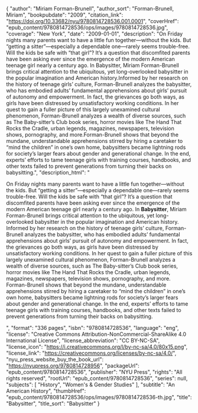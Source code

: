 {
  "author": "Miriam Forman-Brunell",
  "author_sort": "Forman-Brunell, Miriam",
  "bookpubdate": "2009",
  "citation_link": "https://doi.org/10.33682/nyu/9780814728536.001.0001",
  "coverHref": "epub_content/9780814728536/ops/images/9780814728536.jpg",
  "coverage": "New York",
  "date": "2009-01-01",
  "description": "On Friday nights many parents want to have a little fun together&#8212;without the kids. But &#8220;getting a sitter&#8221;&#8212;especially a dependable one&#8212;rarely seems trouble-free. Will the kids be safe with &#8220;that girl&#8221;? It&#8217;s a question that discomfited parents have been asking ever since the emergence of the modern American teenage girl nearly a century ago. In Babysitter, Miriam Forman-Brunell brings critical attention to the ubiquitous, yet long-overlooked babysitter in the popular imagination and American history.Informed by her research on the history of teenage girls&#8217; culture, Forman-Brunell analyzes the babysitter, who has embodied adults&#8217; fundamental apprehensions about girls&#8217; pursuit of autonomy and empowerment. In fact, the grievances go both ways, as girls have been distressed by unsatisfactory working conditions. In her quest to gain a fuller picture of this largely unexamined cultural phenomenon, Forman-Brunell analyzes a wealth of diverse sources, such as The Baby-sitter&#8217;s Club book series, horror movies like The Hand That Rocks the Cradle, urban legends, magazines, newspapers, television shows, pornography, and more.Forman-Brunell shows that beyond the mundane, understandable apprehensions stirred by hiring a caretaker to &#8220;mind the children&#8221; in one&#8217;s own home, babysitters became lightning rods for society&#8217;s larger fears about gender and generational change. In the end, experts&#8217; efforts to tame teenage girls with training courses, handbooks, and other texts failed to prevent generations from turning their backs on babysitting.",
  "description_html": "<p>On Friday nights many parents want to have a little fun together&#8212;without the kids. But &#8220;getting a sitter&#8221;&#8212;especially a dependable one&#8212;rarely seems trouble-free. Will the kids be safe with &#8220;that girl&#8221;? It&#8217;s a question that discomfited parents have been asking ever since the emergence of the modern American teenage girl nearly a century ago. In <b>Babysitter</b>, Miriam Forman-Brunell brings critical attention to the ubiquitous, yet long-overlooked babysitter in the popular imagination and American history.<br>Informed by her research on the history of teenage girls&#8217; culture, Forman-Brunell analyzes the babysitter, who has embodied adults&#8217; fundamental apprehensions about girls&#8217; pursuit of autonomy and empowerment. In fact, the grievances go both ways, as girls have been distressed by unsatisfactory working conditions. In her quest to gain a fuller picture of this largely unexamined cultural phenomenon, Forman-Brunell analyzes a wealth of diverse sources, such as The Baby-sitter&#8217;s Club book series, horror movies like The Hand That Rocks the Cradle, urban legends, magazines, newspapers, television shows, pornography, and more.<br>Forman-Brunell shows that beyond the mundane, understandable apprehensions stirred by hiring a caretaker to &#8220;mind the children&#8221; in one&#8217;s own home, babysitters became lightning rods for society&#8217;s larger fears about gender and generational change. In the end, experts&#8217; efforts to tame teenage girls with training courses, handbooks, and other texts failed to prevent generations from turning their backs on babysitting.</p>",
  "format": "336 pages",
  "isbn": "9780814728536",
  "language": "eng",
  "license": "Creative Commons Attribution-NonCommercial-ShareAlike 4.0 International License",
  "license_abbreviation": "CC BY-NC-SA",
  "license_icon": "https://i.creativecommons.org/l/by-nc-sa/4.0/80x15.png",
  "license_link": "https://creativecommons.org/licenses/by-nc-sa/4.0/",
  "nyu_press_website_buy_the_book_url": "https://nyupress.org/9780814728956",
  "packageUrl": "epub_content/9780814728536",
  "publisher": "NYU Press",
  "rights": "All rights reserved",
  "rootUrl": "epub_content/9780814728536",
  "series": null,
  "subjects": [
    "History",
    "Women's & Gender Studies"
  ],
  "subtitle": "An American History",
  "thumbHref": "epub_content/9780814728536/ops/images/9780814728536-th.jpg",
  "title": "Babysitter",
  "title_sort": "Babysitter"
}
